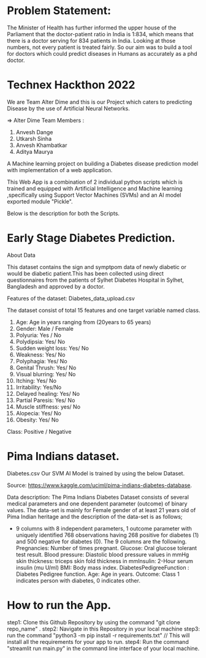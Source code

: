 # Problem Statement:
The Minister of Health has further informed the upper house of the Parliament that the doctor-patient ratio in India is 1:834, which means that there is a doctor serving for 834 patients in India. Looking at those numbers, not every patient is treated fairly. 
So our aim was to build a tool for doctors which could predict diseases in Humans as accurately as a phd doctor.

# Technex Hackthon 2022 

We are Team Alter Dime and this is our Project which caters to predicting Disease by the use of Artificial Neural Networks.

=> Alter Dime Team Members :
1. Anvesh Dange
2. Utkarsh Sinha
3. Anvesh Khambatkar
4. Aditya Maurya

A Machine learning project on building a Diabetes disease prediction model with implementation of a web application.


This Web App is a combination of 2 individual python scripts which is trained and equipped with Artificial Intelligence and Machine learning ,specifically using Support Vector Machines (SVMs) and an AI  model exported module "Pickle".

Below is the description for both the Scripts.

#  Early Stage Diabetes Prediction.

About Data

This dataset contains the sign and symptpom data of newly diabetic or would be diabetic patient.This has been collected using direct questionnaires from the patients of Sylhet Diabetes Hospital in Sylhet, Bangladesh and approved by a doctor.

Features of the dataset: Diabetes_data_upload.csv

The dataset consist of total 15 features and one target variable named class.

1. Age: Age in years ranging from (20years to 65 years)
2. Gender: Male / Female
3. Polyuria: Yes / No
4. Polydipsia: Yes/ No
5. Sudden weight loss: Yes/ No
6. Weakness: Yes/ No
7. Polyphagia: Yes/ No
8. Genital Thrush: Yes/ No
9. Visual blurring: Yes/ No
10. Itching: Yes/ No
11. Irritability: Yes/No
12. Delayed healing: Yes/ No
13. Partial Paresis: Yes/ No
14. Muscle stiffness: yes/ No
15. Alopecia: Yes/ No
16. Obesity: Yes/ No

Class: Positive / Negative

# Pima Indians dataset.

Diabetes.csv
Our SVM AI Model is trained by using the below Dataset.

Source: https://www.kaggle.com/uciml/pima-indians-diabetes-database.


Data description: The Pima Indians Diabetes Dataset consists of several medical parameters and
one dependent parameter (outcome) of binary values. The data-set is mainly for Female gender of at
least 21 years old of Pima Indian heritage and the description of the data-set is as follows;
* 9 columns with 8 independent parameters, 1 outcome parameter with uniquely identified 768
observations having 268 positive for diabetes (1) and 500 negative for diabetes (0).
The 9 columns are the following.
Pregnancies: Number of times pregnant.
Glucose: Oral glucose tolerant test result.
Blood pressure: Diastolic blood pressure values in mmHg
skin thickness: triceps skin fold thickness in mmInsulin: 2-Hour serum insulin (mu U/ml)
BMI: Body mass index.
DiabetesPedigreeFunction : Diabetes Pedigree function.
Age: Age in years.
Outcome: Class 1 indicates person with diabetes, 0 indicates other.

# How to run the App.

step1: Clone this Github Repository by using the command "git clone repo_name" .
step2: Navigate in this Repository in your local machine
step3: run the command "python3 -m pip install -r requirements.txt" 
// This will install all the requirements for your app to run.
step4: Run the command "streamlit run main.py" in the command line interface of your local machine.








